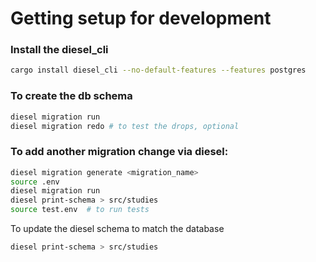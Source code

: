 
# Getting setup for development


### Install the diesel_cli
```zsh
cargo install diesel_cli --no-default-features --features postgres
```

### To create the db schema
```zsh
diesel migration run
diesel migration redo # to test the drops, optional
```

### To add another migration change via diesel:
```zsh
diesel migration generate <migration_name>
source .env
diesel migration run
diesel print-schema > src/studies
source test.env  # to run tests
```

To update the diesel schema to match the database
```zsh
diesel print-schema > src/studies
```
